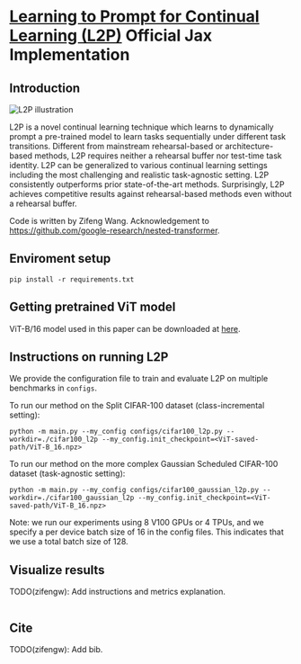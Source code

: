 # [Learning to Prompt for Continual Learning (L2P)](tbd) Official Jax Implementation


## Introduction
![L2P illustration](method.jpg)

L2P is a novel continual learning technique which learns to dynamically prompt a pre-trained model to learn tasks sequentially under different task transitions. Different from mainstream rehearsal-based or architecture-based methods, L2P requires neither a rehearsal buffer nor test-time task identity. L2P can be generalized to various continual learning settings including the most challenging and realistic task-agnostic setting. L2P consistently outperforms prior state-of-the-art methods. Surprisingly, L2P achieves competitive results against rehearsal-based methods even without a rehearsal buffer.

Code is written by Zifeng Wang. Acknowledgement to https://github.com/google-research/nested-transformer.

## Enviroment setup
```
pip install -r requirements.txt
```

## Getting pretrained ViT model
ViT-B/16 model used in this paper can be downloaded at [here](gs://vit_models/augreg/B_16-i21k-300ep-lr_0.001-aug_medium1-wd_0.1-do_0.0-sd_0.0.npz).


## Instructions on running L2P
We provide the configuration file to train and evaluate L2P on multiple benchmarks in `configs`.


To run our method on the Split CIFAR-100 dataset (class-incremental setting):

```
python -m main.py --my_config configs/cifar100_l2p.py --workdir=./cifar100_l2p --my_config.init_checkpoint=<ViT-saved-path/ViT-B_16.npz>
```

To run our method on the more complex Gaussian Scheduled CIFAR-100 dataset (task-agnostic setting):

```
python -m main.py --my_config configs/cifar100_gaussian_l2p.py --workdir=./cifar100_gaussian_l2p --my_config.init_checkpoint=<ViT-saved-path/ViT-B_16.npz>
```

Note: we run our experiments using 8 V100 GPUs or 4 TPUs, and we specify a per device batch size of 16 in the config files. This indicates that we use a total batch size of 128.


## Visualize results
TODO(zifengw): Add instructions and metrics explanation.
```
```

## Cite
TODO(zifengw): Add bib.

